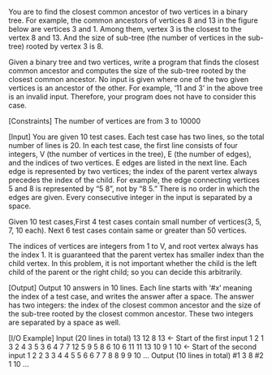 You are to find the closest common ancestor of two vertices in a binary tree. For example, the common ancestors of vertices 8 and 13 in the figure below are vertices 3 and 1. Among them, vertex 3 is the closest to the vertex 8 and 13. And the size of sub-tree (the number of vertices in the sub-tree) rooted by vertex 3 is 8.
 
Given a binary tree and two vertices, write a program that finds the closest common ancestor and computes the size of the sub-tree rooted by the closest common ancestor. No input is given where one of the two given vertices is an ancestor of the other. For example, ‘11 and 3’ in the above tree is an invalid input. Therefore, your program does not have to consider this case.

[Constraints]
The number of vertices are from 3 to 10000

[Input]
You are given 10 test cases. Each test case has two lines, so the total number of lines is 20. In each test case, the first line consists of four integers, V (the number of vertices in the tree), E (the number of edges), and the indices of two vertices. E edges are listed in the next line. Each edge is represented by two vertices; the index of the parent vertex always precedes the index of the child. For example, the edge connecting vertices 5 and 8 is represented by “5 8”, not by “8 5.” There is no order in which the edges are given. Every consecutive integer in the input is separated by a space. 

Given 10 test cases,First 4 test cases contain small number of vertices(3, 5, 7, 10 each).
Next 6 test cases contain same or greater than 50 vertices.
 
The indices of vertices are integers from 1 to V, and root vertex always has the index 1. 
It is guaranteed that the parent vertex has smaller index than the child vertex.
In this problem, it is not important whether the child is the left child of the parent or the right child; so you can decide this arbitrarily.

[Output]
Output 10 answers in 10 lines. Each line starts with ‘#x’ meaning the index of a test case, and writes the answer after a space. The answer has two integers: the index of the closest common ancestor and the size of the sub-tree rooted by the closest common ancestor. These two integers are separated by a space as well. 

[I/O Example]
Input (20 lines in total)
13 12 8 13 ← Start of the first input
1 2 1 3 2 4 3 5 3 6 4 7 7 12 5 9 5 8 6 10 6 11 11 13
10 9 1 10 ← Start of the second input
1 2 2 3 3 4 4 5 5 6 6 7 7 8 8 9 9 10
...
Output (10 lines in total)
#1 3 8
#2 1 10
...

